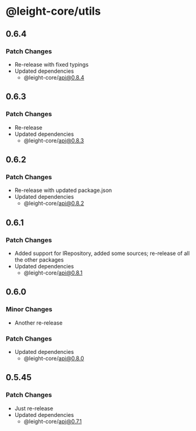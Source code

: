 # @leight-core/utils

## 0.6.4

### Patch Changes

- Re-release with fixed typings
- Updated dependencies
	- @leight-core/api@0.8.4

## 0.6.3

### Patch Changes

- Re-release
- Updated dependencies
	- @leight-core/api@0.8.3

## 0.6.2

### Patch Changes

- Re-release with updated package.json
- Updated dependencies
	- @leight-core/api@0.8.2

## 0.6.1

### Patch Changes

- Added support for IRepository, added some sources; re-release of all the other packages
- Updated dependencies
	- @leight-core/api@0.8.1

## 0.6.0

### Minor Changes

- Another re-release

### Patch Changes

- Updated dependencies
	- @leight-core/api@0.8.0

## 0.5.45

### Patch Changes

- Just re-release
- Updated dependencies
	- @leight-core/api@0.7.1
